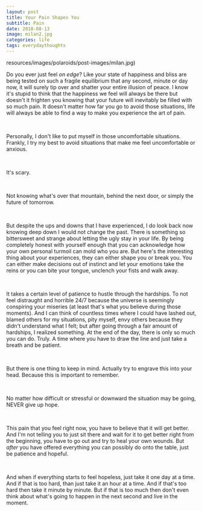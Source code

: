```yaml
---
layout: post
title: Your Pain Shapes You 
subtitle: Pain
date: 2018-08-13
image: milan2.jpg
categories: life
tags: everydaythoughts
---
```


resources/images/polaroids/post-images/milan.jpg)

Do you ever just feel *on edge*? Like your state of happiness and bliss are being tested on such a fragile equilibrium that any second, minute or day now, it will surely tip over and shatter your entire illusion of peace. I know it's stupid to think that the happiness we feel will always be there but doesn't it frighten you knowing that your future will inevitably be filled with so much pain. It doesn't matter how far you go to avoid those situations, life will always be able to find a way to make you experience the art of pain. 

 <br/>

Personally, I don't like to put myself in those uncomfortable situations. Frankly, I try my best to avoid situations that make me feel uncomfortable or anxious. 

 <br/>

It's scary. 

 <br/>

Not knowing what's over that mountain, behind the next door, or simply the future of tomorrow. 

 <br/>

But despite the ups and downs that I have experienced, I do look back now knowing deep down I would not change the past. There is something so bittersweet and strange about letting the ugly stay in your life. By being completely honest with yourself enough that you can acknowledge how your own personal turmoil can mold who you are. But here's the interesting thing about your experiences, they can either shape you or break you. You can either make decisions out of instinct and let your emotions take the reins or you can bite your tongue, unclench your fists and walk away. 

 <br/>

It takes a certain level of patience to hustle through the hardships. To not feel distraught and horrible 24/7 because the universe is seemingly conspiring your miseries (at least that's what you believe during those moments). And I can think of countless times where I could have lashed out, blamed others for my situations, pity myself, envy others because they didn't understand what I felt; but after going through a fair amount of hardships, I realized something. At the end of the day, there is only so much you can do. Truly. A time where you have to draw the line and just take a breath and be patient. 

 <br/>

But there is one thing to keep in mind. Actually try to engrave this into your head. Because this is important to remember. 

 <br/>

No matter how difficult or stressful or downward the situation may be going, NEVER give up hope. 

 <br/>

This pain that you feel right now, you have to believe that it will get better. And I'm not telling you to just sit there and wait for it to get better right from the beginning, you have to go out and try to heal your own wounds. But *after* you have offered everything you can possibly do onto the table, just be patience and hopeful. 

 <br/>

And when if everything starts to feel hopeless, just take it one day at a time. And if that is too hard, than just take it an hour at a time. And if that's too hard then take it minute by minute. But if that is too much then don't even think about what's going to happen in the next second and live in the moment. 
